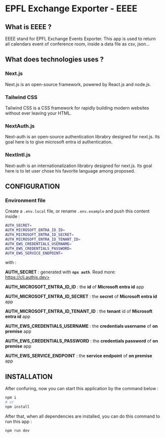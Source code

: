 # EPFL Exchange Exporter - EEEE

## What is EEEE ?

EEEE stand for EPFL Exchange Events Exporter. This app is used to return all calendars event of conference room, inside a data file as csv, json...

## What does technologies uses ?

### Next.js
Next.js is an open-source framework, powered by React.js and node.js.

### Tailwind CSS
Tailwind CSS is a CSS framework for rapidly building modern websites without ever leaving your HTML.

### NextAuth.js
Next-auth is an open-source authentication librabry designed for next.js. Its goal here is to give microsoft entra id authentication.

### NextIntl.js
Next-auth is an internationalization librabry designed for next.js. Its goal here is to let user chose his favorite language among proposed.



## CONFIGURATION

### Environment file

Create a `.env.local` file, or rename `.env.example` and push this content inside :

```bash
AUTH_SECRET=
AUTH_MICROSOFT_ENTRA_ID_ID=
AUTH_MICROSOFT_ENTRA_ID_SECRET=
AUTH_MICROSOFT_ENTRA_ID_TENANT_ID=
AUTH_EWS_CREDENTIALS_USERNAME=
AUTH_EWS_CREDENTIALS_PASSWORD=
AUTH_EWS_SERVICE_ENDPOINT=
```

with :


**AUTH_SECRET** : generated with **`npx auth`**. Read more: https://cli.authjs.dev>

**AUTH_MICROSOFT_ENTRA_ID_ID** : the **id** of **Microsoft entra id** app

**AUTH_MICROSOFT_ENTRA_ID_SECRET** : the **secret** of **Microsoft entra id** app

**AUTH_MICROSOFT_ENTRA_ID_TENANT_ID** : the **tenant** id of **Microsoft entra id** app

**AUTH_EWS_CREDENTIALS_USERNAME** : the **credentials username** of **on premise** app

**AUTH_EWS_CREDENTIALS_PASSWORD** : the **credentials password** of **on premise** app

**AUTH_EWS_SERVICE_ENDPOINT** : the **service endpoint** of **on premise** app

## INSTALLATION

After confuring, now you can start this application by the command below :

```bash
npm i
# or
npm install
```

After that, when all dependencies are installed, you can do  this command to run this app :

```bash
npm run dev
```